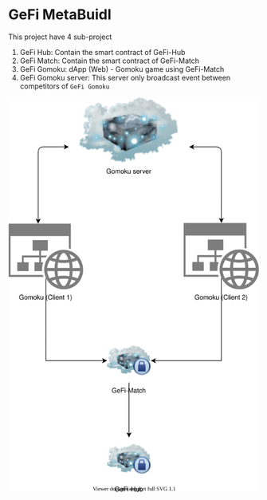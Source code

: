 # GeFi MetaBuidl

This project have 4 sub-project

1. GeFi Hub: Contain the smart contract of GeFi-Hub
2. GeFi Match: Contain the smart contract of GeFi-Match
3. GeFi Gomoku: dApp (Web) - Gomoku game using GeFi-Match
4. GeFi Gomoku server: This server only broadcast event between competitors of ```GeFi Gomoku```

<center>

![gefi gomoku flow](gomoko_flow.svg "Title")

</center>